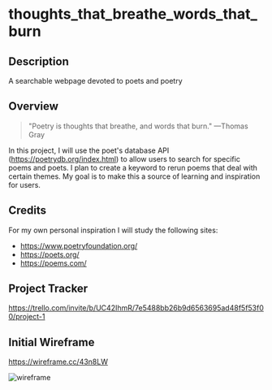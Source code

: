 # thoughts_that_breathe_words_that_burn

## Description
A searchable webpage devoted to poets and poetry

## Overview
> "Poetry is thoughts that breathe, and words that burn." —Thomas Gray

In this project, I will use the poet's database API (https://poetrydb.org/index.html) to allow users to search for specific poems and poets. I plan to create a keyword to rerun poems that deal with certain themes. My goal is to make this a source of learning and inspiration for users.

## Credits
For my own personal inspiration I will study the following sites:
- https://www.poetryfoundation.org/
- https://poets.org/
- https://poems.com/

## Project Tracker
https://trello.com/invite/b/UC42IhmR/7e5488bb26b9d6563695ad48f5f53f00/project-1

## Initial Wireframe
https://wireframe.cc/43n8LW

![wireframe](https://wireframe.cc/43n8LW)
